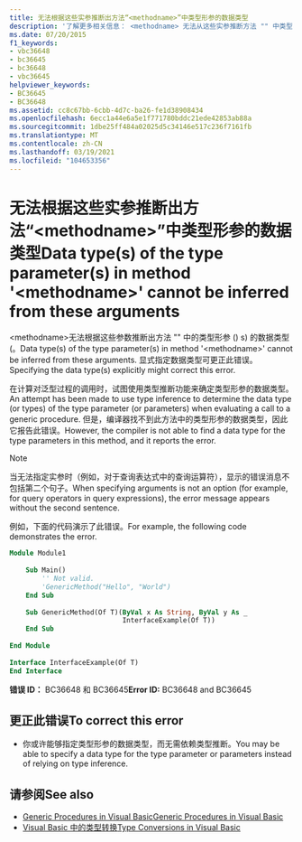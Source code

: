 ```yaml
---
title: 无法根据这些实参推断出方法“<methodname>”中类型形参的数据类型
description: '了解更多相关信息： <methodname> 无法从这些实参推断方法 "" 中类型)  (形参的数据类型 (s) '
ms.date: 07/20/2015
f1_keywords:
- vbc36648
- bc36645
- bc36648
- vbc36645
helpviewer_keywords:
- BC36645
- BC36648
ms.assetid: cc8c67bb-6cbb-4d7c-ba26-fe1d38908434
ms.openlocfilehash: 6ecc1a44e6a5e1f771780bddc21ede42853ab88a
ms.sourcegitcommit: 1dbe25ff484a02025d5c34146e517c236f7161fb
ms.translationtype: MT
ms.contentlocale: zh-CN
ms.lasthandoff: 03/19/2021
ms.locfileid: "104653356"
---
```

# <a name="data-types-of-the-type-parameters-in-method-methodname-cannot-be-inferred-from-these-arguments"></a><span data-ttu-id="e9e13-103">无法根据这些实参推断出方法“\<methodname>”中类型形参的数据类型</span><span class="sxs-lookup"><span data-stu-id="e9e13-103">Data type(s) of the type parameter(s) in method '\<methodname>' cannot be inferred from these arguments</span></span>

<span data-ttu-id="e9e13-104">\<methodname>无法根据这些参数推断出方法 "" 中的类型形参 () s) 的数据类型 (。</span><span class="sxs-lookup"><span data-stu-id="e9e13-104">Data type(s) of the type parameter(s) in method '\<methodname>' cannot be inferred from these arguments.</span></span> <span data-ttu-id="e9e13-105">显式指定数据类型可更正此错误。</span><span class="sxs-lookup"><span data-stu-id="e9e13-105">Specifying the data type(s) explicitly might correct this error.</span></span>  
  
 <span data-ttu-id="e9e13-106">在计算对泛型过程的调用时，试图使用类型推断功能来确定类型形参的数据类型。</span><span class="sxs-lookup"><span data-stu-id="e9e13-106">An attempt has been made to use type inference to determine the data type (or types) of the type parameter (or parameters) when evaluating a call to a generic procedure.</span></span> <span data-ttu-id="e9e13-107">但是，编译器找不到此方法中的类型形参的数据类型，因此它报告此错误。</span><span class="sxs-lookup"><span data-stu-id="e9e13-107">However, the compiler is not able to find a data type for the type parameters in this method, and it reports the error.</span></span>  
  
> [!NOTE]
> <span data-ttu-id="e9e13-108">当无法指定实参时（例如，对于查询表达式中的查询运算符），显示的错误消息不包括第二个句子。</span><span class="sxs-lookup"><span data-stu-id="e9e13-108">When specifying arguments is not an option (for example, for query operators in query expressions), the error message appears without the second sentence.</span></span>  
  
 <span data-ttu-id="e9e13-109">例如，下面的代码演示了此错误。</span><span class="sxs-lookup"><span data-stu-id="e9e13-109">For example, the following code demonstrates the error.</span></span>  
  
```vb  
Module Module1  
  
    Sub Main()  
        '' Not valid.  
        'GenericMethod("Hello", "World")  
    End Sub  
  
    Sub GenericMethod(Of T)(ByVal x As String, ByVal y As _  
                            InterfaceExample(Of T))  
    End Sub  
  
End Module  
  
Interface InterfaceExample(Of T)  
End Interface  
```  
  
 <span data-ttu-id="e9e13-110">**错误 ID：** BC36648 和 BC36645</span><span class="sxs-lookup"><span data-stu-id="e9e13-110">**Error ID:** BC36648 and BC36645</span></span>  
  
## <a name="to-correct-this-error"></a><span data-ttu-id="e9e13-111">更正此错误</span><span class="sxs-lookup"><span data-stu-id="e9e13-111">To correct this error</span></span>  
  
- <span data-ttu-id="e9e13-112">你或许能够指定类型形参的数据类型，而无需依赖类型推断。</span><span class="sxs-lookup"><span data-stu-id="e9e13-112">You may be able to specify a data type for the type parameter or parameters instead of relying on type inference.</span></span>  
  
## <a name="see-also"></a><span data-ttu-id="e9e13-113">请参阅</span><span class="sxs-lookup"><span data-stu-id="e9e13-113">See also</span></span>

- [<span data-ttu-id="e9e13-114">Generic Procedures in Visual Basic</span><span class="sxs-lookup"><span data-stu-id="e9e13-114">Generic Procedures in Visual Basic</span></span>](../programming-guide/language-features/data-types/generic-procedures.md)
- [<span data-ttu-id="e9e13-115">Visual Basic 中的类型转换</span><span class="sxs-lookup"><span data-stu-id="e9e13-115">Type Conversions in Visual Basic</span></span>](../programming-guide/language-features/data-types/type-conversions.md)
